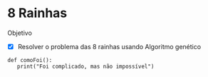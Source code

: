 # 8 Rainhas

Objetivo
- [X] Resolver o problema das 8 rainhas usando Algoritmo genético

```
def comoFoi():
   print("Foi complicado, mas não impossível")
```  


